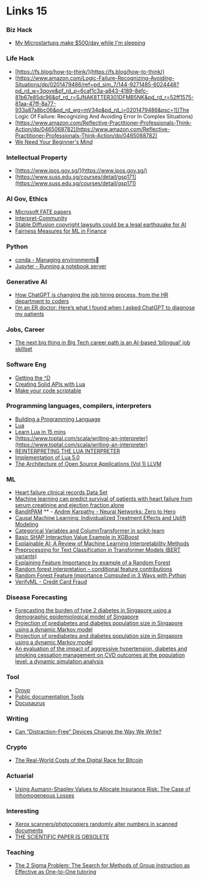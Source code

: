 # Links 15

### Biz Hack
- [My Microstartups make $500/day while I'm sleeping](https://news.ycombinator.com/item?id=29790964)


### Life Hack
- [https://fs.blog/how-to-think/](https://fs.blog/how-to-think/)
- [https://www.amazon.com/Logic-Failure-Recognizing-Avoiding-Situations/dp/0201479486/ref=pd_sim_7/144-9271485-6024448?pd_rd_w=3qove&pf_rd_p=6caf1c3a-a843-4189-8efc-81b67e85dc96&pf_rd_r=SJNAK8TTER301DFMB5NK&pd_rd_r=52ff1575-81aa-47ff-8a77-933a87a8bc06&pd_rd_wg=mV34p&pd_rd_i=0201479486&psc=1](The Logic Of Failure: Recognizing And Avoiding Error In Complex Situations)
- [https://www.amazon.com/Reflective-Practitioner-Professionals-Think-Action/dp/0465068782](https://www.amazon.com/Reflective-Practitioner-Professionals-Think-Action/dp/0465068782)
- [We Need Your Beginner's Mind](https://www.joshcanhelp.com/we-need-your-beginners-mind/)


### Intellectual Property
- [https://www.ipos.gov.sg/](https://www.ipos.gov.sg/)
- [https://www.suss.edu.sg/courses/detail/gsp171](https://www.suss.edu.sg/courses/detail/gsp171)

### AI Gov, Ethics
- [Microsoft FATE papers](https://www.microsoft.com/en-us/research/theme/fate/publications/)
- [Interpret-Community](https://github.com/interpretml/interpret-community)
- [Stable Diffusion copyright lawsuits could be a legal earthquake for AI](https://arstechnica.com/tech-policy/2023/04/stable-diffusion-copyright-lawsuits-could-be-a-legal-earthquake-for-ai/)
- [Fairness Measures for ML in Finance](https://pages.awscloud.com/rs/112-TZM-766/images/Fairness.Measures.for.Machine.Learning.in.Finance.pdf)

### Python
- [conda - Managing environments](https://docs.conda.io/projects/conda/en/latest/user-guide/tasks/manage-environments.html#cloning-an-environment)
- [Jupyter - Running a notebook server](https://jupyter-notebook.readthedocs.io/en/stable/public_server.html)

### Generative AI
- [How ChatGPT is changing the job hiring process, from the HR department to coders](https://www.cnbc.com/2023/04/08/chatgpt-is-being-used-for-coding-and-to-write-job-descriptions.html)
- [I’m an ER doctor: Here’s what I found when I asked ChatGPT to diagnose my patients](https://inflecthealth.medium.com/im-an-er-doctor-here-s-what-i-found-when-i-asked-chatgpt-to-diagnose-my-patients-7829c375a9da)

### Jobs, Career
- [The next big thing in Big Tech career path is an AI-based ‘bilingual’ job skillset](https://www.cnbc.com/2023/04/02/next-big-thing-in-big-tech-career-is-ai-based-bilingual-job-skillset.html)

### Software Eng
- [Getting the ^D](https://owengage.com/writing/2023-04-08-getting-the-ctrl-d/)
- [Creating Solid APIs with Lua](https://www.oreilly.com/library/view/creating-solid-apis/9781491986301/)
- [Make your code scriptable](https://medium.com/@tylerneylon/make-your-code-scriptable-19be885dda69)

### Programming languages, compilers, interpreters
- [Building a Programming Language](https://classpert.com/classpertx/courses/building-a-programming-language/cohort)
- [Lua](https://www.lua.org/start.html)
- [Learn Lua in 15 mins](https://tylerneylon.com/a/learn-lua/)
- [https://www.toptal.com/scala/writing-an-interpreter](https://www.toptal.com/scala/writing-an-interpreter)
- [REINTERPRETING THE LUA INTERPRETER](https://hackaday.com/2022/11/26/interpreting-the-lua-interpreter/)
- [Implementation of Lua 5.0](http://www.lua.org/doc/jucs05.pdf)
- [The Architecture of Open Source Applications (Vol 1)
LLVM](https://aosabook.org/en/v1/llvm.html)

### ML
- [Heart failure clinical records Data Set](https://archive.ics.uci.edu/ml/datasets/Heart+failure+clinical+records)
- [Machine learning can predict survival of patients with heart failure from serum creatinine and ejection fraction alone](https://bmcmedinformdecismak.biomedcentral.com/articles/10.1186/s12911-020-1023-5)
- [BanditPAM](https://github.com/motiwari/BanditPAM)
** - [Andrej Karpathy - Neural Networks: Zero to Hero](https://karpathy.ai/zero-to-hero.html)
- [Causal Machine Learning: Individualized Treatment Effects and Uplift Modeling](https://johaupt.github.io/blog/Uplift_ITE_summary.html)
- [Categorical Variables and ColumnTransformer in scikit-learn](https://johaupt.github.io/blog/sklearn_categorical_variables_pipeline.html)
- [Basic SHAP Interaction Value Example in XGBoost](https://shap.readthedocs.io/en/latest/example_notebooks/tabular_examples/tree_based_models/Basic%20SHAP%20Interaction%20Value%20Example%20in%20XGBoost.html)
- [Explainable AI: A Review of Machine Learning Interpretability Methods]()
- [Preprocessing for Text Classification in Transformer Models (BERT variants)](https://datascience.stackexchange.com/questions/62862/preprocessing-for-text-classification-in-transformer-models-bert-variants)
- [Explaining Feature Importance by example of a Random Forest](https://towardsdatascience.com/explaining-feature-importance-by-example-of-a-random-forest-d9166011959e)
- [Random forest interpretation – conditional feature contributions](http://blog.datadive.net/random-forest-interpretation-conditional-feature-contributions/)
- [Random Forest Feature Importance Computed in 3 Ways with Python](https://mljar.com/blog/feature-importance-in-random-forest/)
- [VerifyML - Credit Card Fraud](https://github.com/cylynx/verifyml/blob/main/examples/credit_card_fraud_example.ipynb)


### Disease Forecasting
- [Forecasting the burden of type 2 diabetes in Singapore using a demographic epidemiological model of Singapore](https://pubmed.ncbi.nlm.nih.gov/25452860/)
- [Projection of prediabetes and diabetes population size in Singapore using a dynamic Markov model](https://onlinelibrary.wiley.com/doi/10.1111/1753-0407.12384)
- [Projection of prediabetes and diabetes population size in Singapore using a dynamic Markov model](https://pubmed.ncbi.nlm.nih.gov/26849033/)
- [An evaluation of the impact of aggressive hypertension, diabetes and smoking cessation management on CVD outcomes at the population level: a dynamic simulation analysis](https://pubmed.ncbi.nlm.nih.gov/31412830/)

### Tool
- [Drovp](https://drovp.app/)
- [Public documentation Tools](https://news.ycombinator.com/item?id=29264374)
- [Docusaurus](https://docusaurus.io/)

### Writing
- [Can “Distraction-Free” Devices Change the Way We Write?](https://www.newyorker.com/magazine/2021/12/20/can-distraction-free-devices-change-the-way-we-write)

### Crypto
- [The Real-World Costs of the Digital Race for Bitcoin](https://www.nytimes.com/2023/04/09/business/bitcoin-mining-electricity-pollution.html)

### Actuarial
- [Using Aumann-Shapley Values to Allocate Insurance Risk: The Case of Inhomogeneous Losses](https://www.researchgate.net/publication/279984131_Using_Aumann-Shapley_Values_to_Allocate_Insurance_Risk_The_Case_of_Inhomogeneous_Losses)

### Interesting
- [Xerox scanners/photocopiers randomly alter numbers in scanned documents](https://www.dkriesel.com/en/blog/2013/0802_xerox-workcentres_are_switching_written_numbers_when_scanning)
- [THE SCIENTIFIC PAPER IS OBSOLETE](https://www.theatlantic.com/science/archive/2018/04/the-scientific-paper-is-obsolete/556676/)

### Teaching
- [The 2 Sigma Problem: The Search for Methods of Group Instruction as Effective as One-to-One tutoring](https://web.mit.edu/5.95/readings/bloom-two-sigma.pdf)


